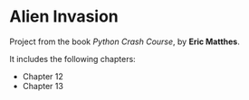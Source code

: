 # Alien Invasion
Project from the book *Python Crash Course*, by **Eric Matthes**.

It includes the following chapters:
- Chapter 12
- Chapter 13
